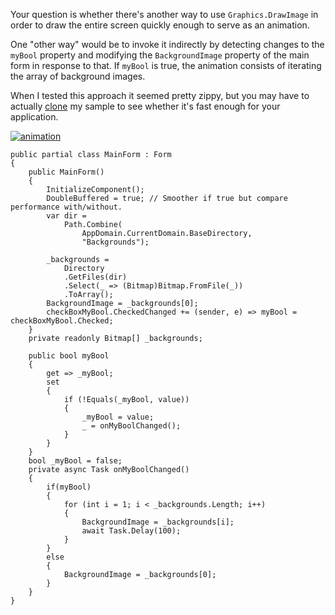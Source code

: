 Your question is whether there's another way to use `Graphics.DrawImage` in order to draw the entire screen quickly enough to serve as an animation. 

One "other way" would be to invoke it indirectly by detecting changes to the `myBool` property and modifying the `BackgroundImage` property of the main form in response to that. If `myBool` is true, the animation consists of iterating the array of background images. 

When I tested this approach it seemed pretty zippy, but you may have to actually [clone](https://github.com/IVSoftware/alt-graphics-scheme.git) my sample to see whether it's fast enough for your application.

[![animation][1]][1]

    public partial class MainForm : Form
    {
        public MainForm()
        {
            InitializeComponent();
            DoubleBuffered = true; // Smoother if true but compare performance with/without.
            var dir = 
                Path.Combine(
                    AppDomain.CurrentDomain.BaseDirectory,
                    "Backgrounds");

            _backgrounds =
                Directory
                .GetFiles(dir)
                .Select(_ => (Bitmap)Bitmap.FromFile(_))
                .ToArray();
            BackgroundImage = _backgrounds[0];
            checkBoxMyBool.CheckedChanged += (sender, e) => myBool = checkBoxMyBool.Checked;
        }
        private readonly Bitmap[] _backgrounds;

        public bool myBool
        {
            get => _myBool;
            set
            {
                if (!Equals(_myBool, value))
                {
                    _myBool = value;
                    _ = onMyBoolChanged();
                }
            }
        }
        bool _myBool = false;
        private async Task onMyBoolChanged()
        {
            if(myBool)
            {               
                for (int i = 1; i < _backgrounds.Length; i++)
                {
                    BackgroundImage = _backgrounds[i];
                    await Task.Delay(100);
                }
            }
            else
            {
                BackgroundImage = _backgrounds[0];
            }
        }
    }


  [1]: https://i.stack.imgur.com/WrWp7.png